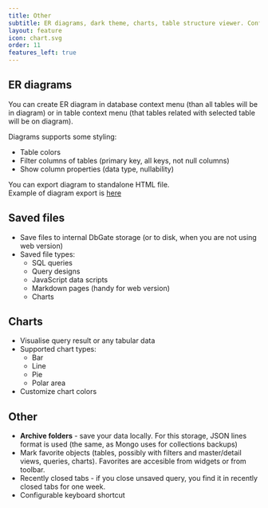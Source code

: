 ```yaml
---
title: Other
subtitle: ER diagrams, dark theme, charts, table structure viewer. Configurable keyboard shortcuts
layout: feature
icon: chart.svg
order: 11
features_left: true
---
```


## ER diagrams
You can create ER diagram in database context menu (than all tables will be in diagram) or in table context menu (that tables related with selected table will be on diagram).

Diagrams supports some styling:
- Table colors
- Filter columns of tables (primary key, all keys, not null columns)
- Show column properties (data type, nullability)

You can export diagram to standalone HTML file.  
Example of diagram export is [here](/assets/diagram.html)

## Saved files
* Save files to internal DbGate storage (or to disk, when you are not using web version)
* Saved file types: 
  * SQL queries
  * Query designs
  * JavaScript data scripts
  * Markdown pages (handy for web version)
  * Charts

## Charts

* Visualise query result or any tabular data
* Supported chart types:
  * Bar
  * Line
  * Pie
  * Polar area
* Customize chart colors

## Other
* **Archive folders** - save your data locally. For this storage, JSON lines format is used (the same, as Mongo uses for collections backups)
* Mark favorite objects (tables, possibly with filters and master/detail views, queries, charts). Favorites are accesible from widgets or from toolbar.
* Recently closed tabs - if you close unsaved query, you find it in recently closed tabs for one week.
* Configurable keyboard shortcut
